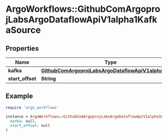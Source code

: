 # ArgoWorkflows::GithubComArgoprojLabsArgoDataflowApiV1alpha1KafkaSource

## Properties

| Name | Type | Description | Notes |
| ---- | ---- | ----------- | ----- |
| **kafka** | [**GithubComArgoprojLabsArgoDataflowApiV1alpha1Kafka**](GithubComArgoprojLabsArgoDataflowApiV1alpha1Kafka.md) |  | [optional] |
| **start_offset** | **String** |  | [optional] |

## Example

```ruby
require 'argo_workflows'

instance = ArgoWorkflows::GithubComArgoprojLabsArgoDataflowApiV1alpha1KafkaSource.new(
  kafka: null,
  start_offset: null
)
```

